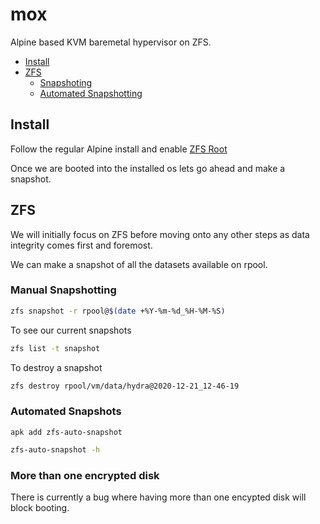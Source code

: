 # mox
Alpine based KVM baremetal hypervisor on ZFS.

* [Install](#install)
* [ZFS](#zfs)
    * [Snapshoting](#manual-snapshotting)
    * [Automated Snapshotting](#automated-snapshots)

## Install

Follow the regular Alpine install and enable [ZFS Root](https://wiki.alpinelinux.org/wiki/Alpine_Linux_with_root_on_ZFS_with_native_encryption)

Once we are booted into the installed os lets go ahead and make a snapshot.


## ZFS

We will initially focus on ZFS before moving onto any other steps as data integrity comes first and foremost.

We can make a snapshot of all the datasets available on rpool.

### Manual Snapshotting
```bash
zfs snapshot -r rpool@$(date +%Y-%m-%d_%H-%M-%S)
```

To see our current snapshots

```bash
zfs list -t snapshot
```

To destroy a snapshot

```bash
zfs destroy rpool/vm/data/hydra@2020-12-21_12-46-19
```

### Automated Snapshots

```
apk add zfs-auto-snapshot
```

```bash
zfs-auto-snapshot -h
```


### More than one encrypted disk

There is currently a bug where having more than one encypted disk will block booting.
